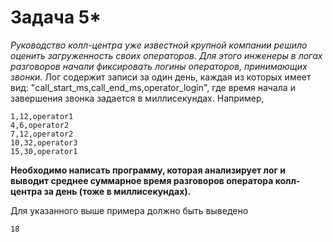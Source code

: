 # Задача 5*

*Руководство колл-центра уже известной крупной компании решило оценить загруженность своих операторов. Для этого инженеры в логах разговоров начали фиксировать логины операторов, принимающих звонки.*
Лог содержит записи за один день, каждая из которых имеет вид: "call_start_ms,call_end_ms,operator_login", где время начала и завершения звонка задается в миллисекундах.
Например,
```
1,12,operator1
4,6,operator2
7,12,operator2
10,32,operator3
15,30,operator1
```
**Необходимо написать программу, которая анализирует лог и выводит среднее суммарное время разговоров оператора колл-центра за день (тоже в миллисекундах).**

Для указанного выше примера должно быть выведено
```
18
```
